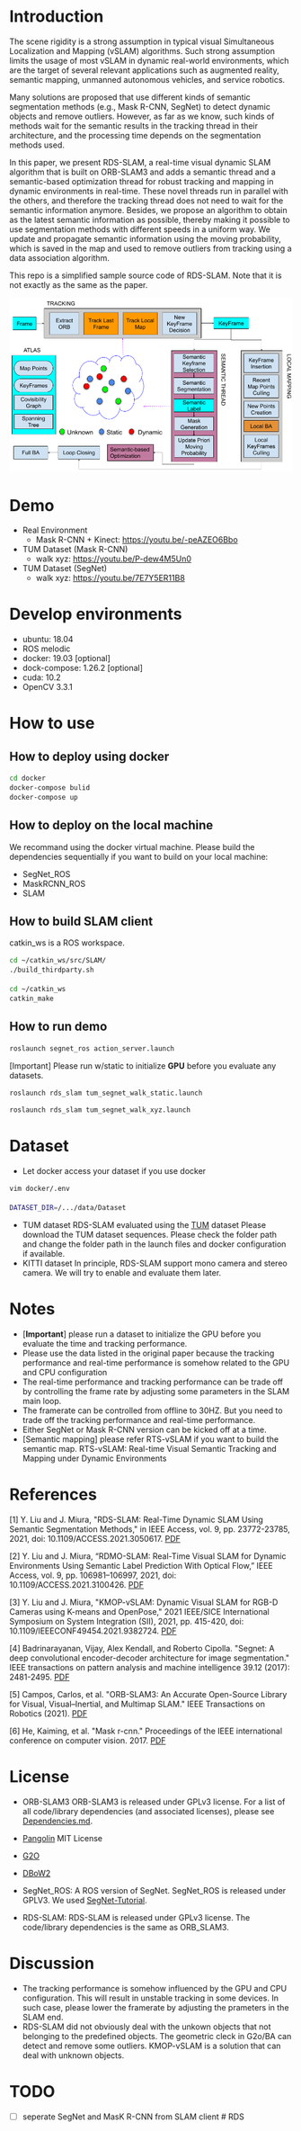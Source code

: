 # Introduction

The scene rigidity is a strong assumption in typical visual Simultaneous Localization and Mapping (vSLAM) algorithms. Such strong assumption limits the usage of most vSLAM in dynamic real-world environments, which are the target of several relevant applications such as augmented reality, semantic mapping, unmanned autonomous vehicles, and service robotics. 

Many solutions are proposed that use different kinds of semantic segmentation methods (e.g., Mask R-CNN, SegNet) to detect dynamic objects and remove outliers. However, as far as we know, such kinds of methods wait for the semantic results in the tracking thread in their architecture, and the processing time depends on the segmentation methods used. 

In this paper, we present RDS-SLAM, a real-time visual dynamic SLAM algorithm that is built on ORB-SLAM3 and adds a semantic thread and a semantic-based optimization thread for robust tracking and mapping in dynamic environments in real-time. These novel threads run in parallel with the others, and therefore the tracking thread does not need to wait for the semantic information anymore. 
Besides, we propose an algorithm to obtain as the latest semantic information as possible, thereby making it possible to use segmentation methods with different speeds in a uniform way. We update and propagate semantic information using the moving probability, which is saved in the map and used to remove outliers from tracking using a data association algorithm.

This repo is a simplified sample source code of RDS-SLAM. Note that it is not exactly as the same as the paper. 

<img src="./img/system_overview.png"/>

# Demo

-   Real Environment
    -   Mask R-CNN + Kinect: <https://youtu.be/-peAZEO6Bbo>
-   TUM Dataset (Mask R-CNN)
    -   walk xyz: <https://youtu.be/P-dew4M5Un0>
-   TUM Dataset (SegNet)
    -   walk xyz: <https://youtu.be/7E7Y5ER11B8>

# Develop environments

-   ubuntu: 18.04
-   ROS melodic
-   docker: 19.03 [optional]
-   dock-compose: 1.26.2 [optional]
-   cuda: 10.2
-   OpenCV 3.3.1

# How to use

## How to deploy using docker

```sh
cd docker
docker-compose bulid
docker-compose up
```

## How to deploy on the local machine

We recommand using the docker virtual machine. 
Please build the dependencies sequentially if you want to build on your local machine:

-   SegNet_ROS
-   MaskRCNN_ROS
-   SLAM

## How to build SLAM client

catkin_ws is a ROS workspace.

```sh
cd ~/catkin_ws/src/SLAM/
./build_thirdparty.sh

cd ~/catkin_ws
catkin_make
```

## How to run demo

```sh
roslaunch segnet_ros action_server.launch
```

[Important] Please run w/static to initialize **GPU** before you evaluate any datasets.

```sh
roslaunch rds_slam tum_segnet_walk_static.launch
```

```sh
roslaunch rds_slam tum_segnet_walk_xyz.launch
```

# Dataset

-   Let docker access your dataset if you use docker 

```sh
vim docker/.env

DATASET_DIR=/.../data/Dataset
```

-   TUM dataset 
     RDS-SLAM evaluated using the [TUM](https://vision.in.tum.de/data/datasets/rgbd-dataset) dataset
      Please download the TUM dataset sequences. Please check the folder path and change the folder path in the launch files and docker configuration if available.
-   KITTI dataset
    In principle, RDS-SLAM support mono camera and stereo camera. 
    We will try to enable and  evaluate them later.

# Notes

-   [**Important**] please run a dataset to initialize the GPU  before you evaluate the time and tracking performance.
-   Please use the data listed in the original paper because the tracking performance and real-time performance is somehow related to the GPU and CPU configuration
-   The real-time performance and tracking performance can be trade off by controlling the frame rate by adjusting some  parameters in the SLAM main loop.
-   The framerate can be controlled from offline to 30HZ. But you need to trade off the tracking performance and real-time performance.
-   Either SegNet or Mask R-CNN version can be kicked off at a time.
-   [Semantic mapping] please refer RTS-vSLAM if you want to build the semantic map.
    RTS-vSLAM: Real-time Visual Semantic Tracking and Mapping under Dynamic Environments

# References

[1] Y. Liu and J. Miura, "RDS-SLAM: Real-Time Dynamic SLAM Using Semantic Segmentation Methods," in IEEE Access, vol. 9, pp. 23772-23785, 2021, doi: 10.1109/ACCESS.2021.3050617. [PDF](https://ieeexplore.ieee.org/document/9318990)

[2] Y. Liu and J. Miura, “RDMO-SLAM: Real-Time Visual SLAM for Dynamic Environments Using Semantic Label Prediction With Optical Flow,” IEEE Access, vol. 9, pp. 106981–106997, 2021, doi: 10.1109/ACCESS.2021.3100426. [PDF](https://ieeexplore.ieee.org/stamp/stamp.jsp?arnumber=9497091)

[3] Y. Liu and J. Miura, "KMOP-vSLAM: Dynamic Visual SLAM for RGB-D Cameras using K-means and OpenPose," 2021 IEEE/SICE International Symposium on System Integration (SII), 2021, pp. 415-420, doi: 10.1109/IEEECONF49454.2021.9382724. [PDF](https://ieeexplore.ieee.org/document/9382724)

[4] Badrinarayanan, Vijay, Alex Kendall, and Roberto Cipolla. "Segnet: A deep convolutional encoder-decoder architecture for image segmentation." IEEE transactions on pattern analysis and machine intelligence 39.12 (2017): 2481-2495. [PDF](https://arxiv.org/abs/1511.00561)

[5] Campos, Carlos, et al. "ORB-SLAM3: An Accurate Open-Source Library for Visual, Visual–Inertial, and Multimap SLAM." IEEE Transactions on Robotics (2021). [PDF](https://arxiv.org/pdf/2007.11898.pdf)

[6] He, Kaiming, et al. "Mask r-cnn." Proceedings of the IEEE international conference on computer vision. 2017. [PDF](https://arxiv.org/pdf/1703.06870.pdf)

# License

-   ORB-SLAM3
    ORB-SLAM3 is released under GPLv3 license. For a list of all code/library dependencies (and associated licenses), please see [Dependencies.md](https://github.com/UZ-SLAMLab/ORB_SLAM3/blob/master/Dependencies.md).

- [Pangolin](https://github.com/stevenlovegrove/Pangolin.git) MIT License
- [G2O](https://github.com/RainerKuemmerle/g2o.git)
- [DBoW2](https://github.com/dorian3d/DBoW2.git)
-   SegNet_ROS: 
    A ROS version of SegNet.  SegNet_ROS is released under GPLV3.
    We used [SegNet-Tutorial](https://github.com/alexgkendall/SegNet-Tutorial).

-   RDS-SLAM: 
    RDS-SLAM is released under GPLv3 license. The code/library dependencies is the same as ORB_SLAM3.

# Discussion

-   The tracking performance is somehow influenced by the GPU and CPU configuration. This will result in unstable tracking in some devices. In such case, please lower the framerate by adjusting the prameters in the SLAM end.
-   RDS-SLAM did not obviously deal with the unkown objects that not belonging to the predefined objects. The geometric cleck in G2o/BA can detect and remove some outliers. KMOP-vSLAM is a solution that can deal with unknown objects.

# TODO

-   [ ] seperate SegNet and MasK R-CNN from SLAM client
#   R D S 
 
 